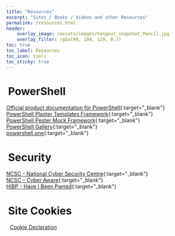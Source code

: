 ```yaml
---
title: "Resources"
excerpt: "Sites / Books / Videos and other Resources"
permalink: /resources.html
header:
    overlay_image: /assets/images/hangout_snapshot_Pencil.jpg
    overlay_filter: rgba(90, 104, 129, 0.7)
toc: true
toc_label: Resources
toc_icon: tools
toc_sticky: true
---
```


# <i class="fas fa-book" aria-hidden="true" style="color: white; margin-right:5px;"></i> PowerShell

[Official product documentation for PowerShell][1]{:target="\_blank"}<br>
[PowerShell Plaster Templates Framework][2]{:target="\_blank"}<br>
[PowerShell Pester Mock Framework][3]{:target="\_blank"}<br>
[PowerShell Gallery][7]{:target="\_blank"}<br>
[powershell.one][9]{:target="\_blank"}

# <i class="fas fa-book" aria-hidden="true" style="color: white; margin-right:5px;"></i> Security

[NCSC - National Cyber Security Centre][4]{:target="\_blank"}<br>
[NCSC - Cyber Aware][5]{:target="\_blank"}<br>
[HIBP - Have I Been Pwned][6]{:target="\_blank"}

# <i class="fas fa-cookie" aria-hidden="true" style="color: white; margin-right:5px;"></i> Site Cookies

[<i class="fas fa-cookie-bite" aria-hidden="true" style="color: white; margin-right:10px;"></i>Cookie Declaration][8]

[1]: https://docs.microsoft.com/en-gb/powershell/
[2]: https://github.com/PowerShellOrg/Plaster
[3]: https://pester.dev/
[4]: https://www.ncsc.gov.uk/
[5]: https://www.ncsc.gov.uk/cyberaware/home
[6]: https://haveibeenpwned.com/
[7]: https://www.powershellgallery.com/
[8]: /CookieDeclaration.html
[9]: https://powershell.one/
